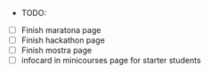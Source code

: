 * TODO:

- [ ] Finish maratona page
- [ ] Finish hackathon page
- [ ] Finish mostra page
- [ ] infocard in minicourses page for starter students